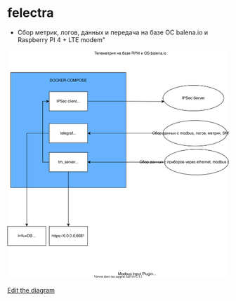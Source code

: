 # felectra

* Сбор метрик, логов, данных и передача на базе ОС balena.io и Raspberry PI 4 + LTE modem"

![felectra diagram](/pictures/felectra-diagram.drawio.svg)

[Edit the diagram](https://www.draw.io/?mode=github)
